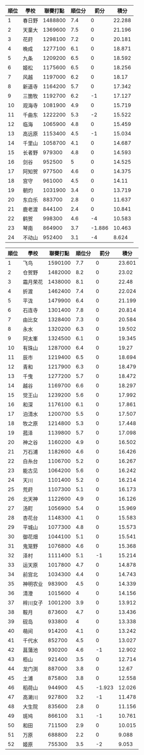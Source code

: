 順位|學校|聯賽打點|順位分|罰分|積分
-|-|-|-|-|-
1|春日野|1488800|7.4|0|22.288
2|天童大|1369600|7.5|0|21.196
3|花莳|1298100|7.2|0|20.181
4|晚成|1277100|6.1|0|18.871
5|九条|1209200|6.5|0|18.592
6|姬松|1175600|6.5|0|18.256
7|风越|1197000|6.2|0|18.17
8|新道寺|1164200|5.7|0|17.342
9|三箇牧|1192700|6.2|-1|17.127
10|观海寺|1081900|4.9|0|15.719
11|千曲东|1222200|5.3|-2|15.522
12|临海|1065900|4.8|0|15.459
13|高远原|1153400|4.5|-1|15.034
14|千里山|1058700|4.1|0|14.687
15|长者野|979300|4.8|0|14.593
16|剑谷|952500|5|0|14.525
17|阿知贺|977500|4.6|0|14.375
18|宫守|961000|4.5|0|14.11
19|朝灼|1031900|3.4|0|13.719
20|东白乐|883700|2.8|0|11.637
21|鹿老渡|844100|2.4|0|10.841
22|鹤贺|998300|4.6|-4|10.583
23|琴南|864900|3.7|-1.886|10.463
24|不动山|952400|3.1|-4|8.624

順位|學校|聯賽打點|順位分|罰分|積分
-|-|-|-|-|-
1|飞鸟|1590100|7.7|0|23.601
2|仓贺野|1482000|8.2|0|23.02
3|霜月荣花|1438000|8.1|0|22.48
4|折渡|1462400|7.4|0|22.024
5|平泷|1479900|6.4|0|21.199
6|石连寺|1301400|7.8|0|20.814
7|由比女|1328400|7.3|0|20.584
8|永水|1320200|6.3|0|19.502
9|阿太峯|1324500|6.1|0|19.345
10|有珠山|1287000|6.4|0|19.27
11|辰市|1219400|6.5|0|18.694
12|青和|1217900|6.3|0|18.479
13|千曳|1277200|5.7|0|18.472
14|越谷|1169700|6.6|0|18.297
15|觉王山|1239200|5.6|0|17.992
16|和深|1176100|6.1|0|17.861
17|泊清水|1200700|5.5|0|17.507
18|牧之原|1214800|5.3|0|17.448
19|菰泽|1139800|5.7|0|17.098
20|神之谷|1160200|4.9|0|16.502
21|万石浦|1182600|4.6|0|16.426
22|白糸台|1106700|5.2|0|16.267
23|能古见|1064200|5.6|0|16.242
24|天川|1101400|5.2|0|16.214
25|荒莳|1107300|5.1|0|16.173
26|北天神|1122600|4.9|0|16.126
27|汤町|1056900|5.4|0|15.969
28|杏花台|1148300|4.1|0|15.583
29|平城山|1077300|4.8|0|15.573
30|御花畑|1044100|5.1|0|15.541
31|鬼笼野|1076800|4.6|0|15.368
32|泽村|1111400|5.1|-1|15.214
33|运天原|1017800|4.7|0|14.878
34|前宫北|1034300|4.4|0|14.743
35|神明农业|983900|4.5|0|14.339
36|清澄|1015600|4|0|14.156
37|梓川女子|1001200|3.9|0|13.912
38|鞍月|873600|4.7|0|13.436
39|砚岛|933800|4|0|13.338
40|萌间|914200|4.1|0|13.242
41|千代水|852700|4.5|0|13.027
42|菖蒲池|930200|4.6|-1|12.902
43|栢山|921400|3.5|0|12.714
44|龙门渕|887000|3.8|0|12.67
45|土浦|875800|3.8|0|12.558
46|稻荷山|944900|4.5|-1.923|12.026
47|高濑川|927800|3.2|-1|11.478
48|大生院|835600|2.8|0|11.156
49|斑鸠|866100|3.1|-1|10.761
50|和田|711500|2.9|0|10.015
51|万原|688800|2.2|0|9.088
52|姬原|755300|3.5|-2|9.053
